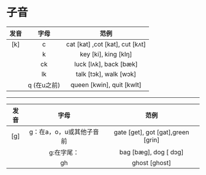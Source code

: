 # 子音
| 发音 | 字母 | 范例|
| :---: | :---: | :---: |
|    [k]|     c | cat [kat] ,cot [kat], cut [kʌt]|
|       |     k | key [ki], king [kIŋ]|
|       |     ck| luck [lʌk], back [bæk]|
|       |     lk| talk [tɔk], walk [wɔk]|
|       |q (在u之前)| queen [kwin], quit [kwIt]|

---
| 发音 | 字母 | 范例|
| :---: | :---: | :---: |
|    [g]|g：在a，o，u或其他子音前|gate [get], got [gat],green [grin]|
|       | g:在字尾：|bag [bæg], dog [ dɔg]|
|       |    gh | ghost [ghost]|




